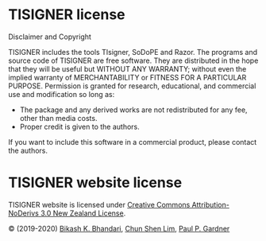 # TISIGNER license

Disclaimer and Copyright

TISIGNER includes the tools TIsigner, SoDoPE and Razor. The programs and source code of TISIGNER are free software. They are distributed in the hope that they will be useful but WITHOUT ANY WARRANTY; without even the implied warranty of MERCHANTABILITY or FITNESS FOR A PARTICULAR PURPOSE. Permission is granted for research, educational, and commercial use and modification so long as:
 - The package and any derived works are not redistributed for any fee, other than media costs.
 - Proper credit is given to the authors.

If you want to include this software in a commercial product, please contact the authors.

# TISIGNER website license
TISIGNER website is licensed under [Creative Commons Attribution-NoDerivs 3.0 New Zealand License](https://creativecommons.org/licenses/by-nd/3.0/nz/).

© (2019-2020) [Bikash K. Bhandari](https://bkb3.github.io/homepage), [Chun Shen Lim](https://otago.ac.nz/biochemistry/people/profile/index.html?id=3136), [Paul P. Gardner](https://otago.ac.nz/biochemistry/people/profile/index.html?id=2817)
